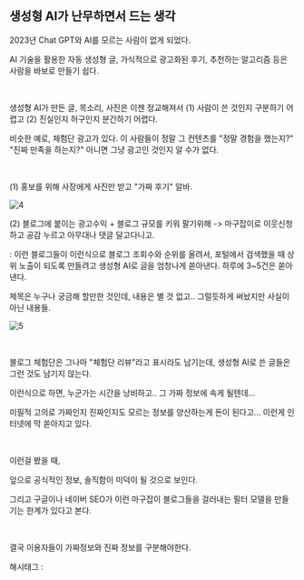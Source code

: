 ## 생성형 AI가 난무하면서 드는 생각

2023년 Chat GPT와 AI를 모르는 사람이 없게 되었다.

AI 기술을 활용한 자동 생성형 글, 가식적으로 광고화된 후기, 추천하는 알고리즘 등은 사람을 바보로 만들기 쉽다.

​

생성형 AI가 만든 글, 목소리, 사진은 이젠 정교해져서 (1) 사람이 쓴 것인지 구분하기 어렵고 (2) 진실인지 허구인지 분간하기 어렵다.

비슷한 예로, 체험단 광고가 있다. 이 사람들이 정말 그 컨텐츠를 "정말 경험을 했는지?" "진짜 만족을 하는지?" 아니면 그냥 광고인 것인지 알 수가 없다.

​

(1) 홍보를 위해 사장에게 사진만 받고 "가짜 후기" 알바.

![4](/asset/img/223153413817/4.png)

(2) 블로그에 붙이는 광고수익 + 블로그 규모를 키워 팔기위해 -> 마구잡이로 이웃신청하고 공감 누르고 아무대나 댓글 달고다니고.

: 이런 블로그들이 이런식으로 블로그 조회수와 순위를 올려서, 포털에서 검색했을 때 상위 노출이 되도록 만들려고 생성형 AI로 글을 엄청나게 쏟아낸다. 하루에 3~5건은 쏟아낸다.

제목은 누구나 궁금해 할만한 것인데, 내용은 별 것 없고.. 그럴듯하게 써놨지만 사실이 아닌 내용들.

![5](/asset/img/223153413817/5.png)

​

블로그 체험단은 그나마 "체험단 리뷰"라고 표시라도 남기는데, 생성형 AI로 쓴 글들은 그런 것도 남기지 않는다.

이런식으로 하면, 누군가는 시간을 낭비하고.. 그 가짜 정보에 속게 될텐데...

미필적 고의로 가짜인지 진짜인지도 모르는 정보를 양산하는게 돈이 된다고... 이런게  인터넷에 막 쏟아지고 있다.

​

이런걸 봤을 때,

앞으로 공식적인 정보, 솔직함이 미덕이 될 것으로 보인다.

그리고 구글이나 네이버 SEO가 이런 마구잡이 블로그들을 걸러내는 필터 모델을 만들기는 한계가 있다고 본다.

​

결국 이용자들이 가짜정보와 진짜 정보를 구분해야한다.

 해시태그 : 